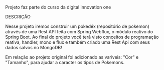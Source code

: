 Projeto faz parte do curso da digital innovation one

DESCRIÇÃO

Nesse projeto iremos construir um pokedéx (repositório de pokemon) através de uma Rest API feita com Spring Webflux, 
o módulo reativo do Spring Boot. 
Ao final do projeto você terá visto conceitos de programação reativa, handler, mono e flux e também criado uma Rest Api com seus dados 
salvos no MongoDB!

Em relação ao  projeto original foi adicionado as variveis:
"Cor" e "Tamanho", para ajudar a caracter os tipos de Pokemons.
